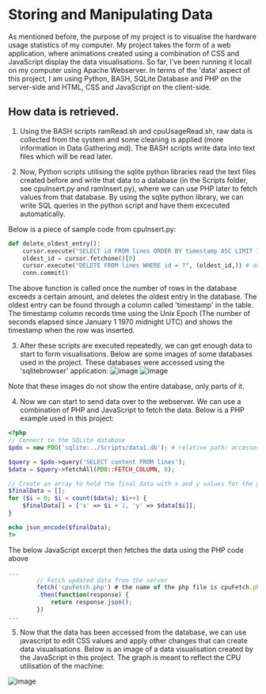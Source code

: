 # Storing and Manipulating Data

As mentioned before, the purpose of my project is to visualise the hardware usage statistics of my computer.
My project takes the form of a web application, where animations created using a combination of CSS and JavaScript display the data visualisations. 
So far, I've been running it locall on my computer using Apache Webserver. In terms of the 'data' aspect of this project, I am using Python, BASH, SQLite Database and PHP on the server-side and HTML, CSS and JavaScript on the client-side.

<h2>How data is retrieved.</h2>

1. Using the BASH scripts ramRead.sh and cpuUsageRead.sh, raw data is collected from the system and some cleaning is applied (more information in Data Gathering.md). The BASH scripts write data into text files which will be read later.


2. Now, Python scripts utilising the sqlite python libraries read the text files created before and write that data to a database (in the Scripts folder, see cpuInsert.py and ramInsert.py), where we can use PHP later to fetch values from that database. By using the sqlite python library, we can write SQL queries in the python script and have them excecuted automatically.

Below is a piece of sample code from cpuInsert.py:
  
```python
def delete_oldest_entry():
    cursor.execute("SELECT id FROM lines ORDER BY timestamp ASC LIMIT 1") # SQL here
    oldest_id = cursor.fetchone()[0]
    cursor.execute("DELETE FROM lines WHERE id = ?", (oldest_id,)) # and here
    conn.commit()
```
The above function is called once the number of rows in the database exceeds a certain amount, and deletes the oldest entry in the database. The oldest entry can be found through a column called 'timestamp' in the table. The timestamp column records time using the Unix Epoch (The number of seconds elapsed since January 1 1970 midnight UTC) and shows the timestamp when the row was inserted.

3. After these scripts are executed repeatedly, we can get enough data to start to form visualisations. Below are some images of some databases used in the project. These databases were accessed using the 'sqlitebrowser' application:
![image](https://github.com/hydricAcid/DA-SAT/assets/126314765/c91125c1-1d68-4999-a8e8-2e8d8397f932)
![image](https://github.com/hydricAcid/DA-SAT/assets/126314765/07cbb065-be1d-49ce-a4bd-3b29fbb4991a)

Note that these images do not show the entire database, only parts of it.

4. Now we can start to send data over to the webserver. We can use a combination of PHP and JavaScript to fetch the data. Below is a PHP example used in this project:
```php
<?php
// Connect to the SQLite database
$pdo = new PDO('sqlite:../Scripts/data1.db'); # relative path: accesses the parent directory then goes into the Scripts folder to access the database

$query = $pdo->query('SELECT content FROM lines');
$data = $query->fetchAll(PDO::FETCH_COLUMN, 0);

// Create an array to hold the final data with x and y values for the graph
$finalData = [];
for ($i = 0; $i < count($data); $i++) {
    $finalData[] = ['x' => $i + 1, 'y' => $data[$i]];
}

echo json_encode($finalData);
?>
```
The below JavaScript excerpt then fetches the data using the PHP code above

```javascript
...
        // Fetch updated data from the server
        fetch('cpuFetch.php') # the name of the php file is cpuFetch.php
        .then(function(response) {
            return response.json();
        })
...
```
5. Now that the data has been accessed from the database, we can use javascript to edit CSS values and apply other changes that can create data visualisations. Below is an image of a data visualisation created by the JavaScript in this project. The graph is meant to reflect the CPU utilisation of the machine:

![image](https://github.com/hydricAcid/DA-SAT/assets/126314765/c14639e7-5abe-4793-a5b9-0a293756d9e9)


  
